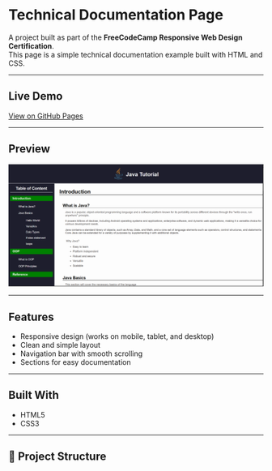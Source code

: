 # Technical Documentation Page

A project built as part of the **FreeCodeCamp Responsive Web Design Certification**.  
This page is a simple technical documentation example built with HTML and CSS.

---

## Live Demo
[View on GitHub Pages](https://leawi-t.github.io/technical-documentation-page)

---

## Preview
![Project Screenshot](screenshot.png) <!-- optional: add a screenshot of your project -->

---

## Features
- Responsive design (works on mobile, tablet, and desktop)
- Clean and simple layout
- Navigation bar with smooth scrolling
- Sections for easy documentation

---

## Built With
- HTML5
- CSS3

---

## 📂 Project Structure


